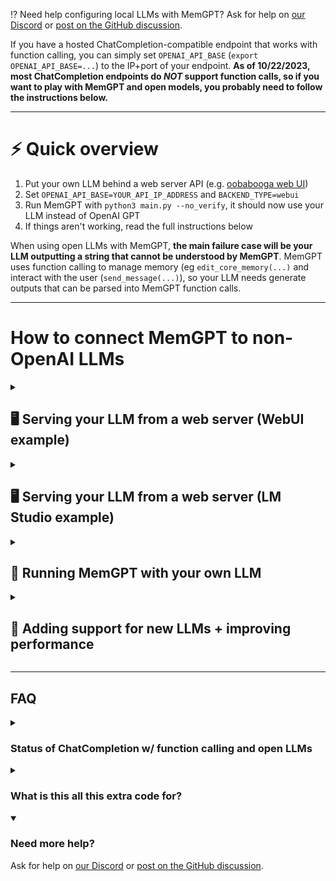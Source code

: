 ⁉️ Need help configuring local LLMs with MemGPT? Ask for help on [our Discord](https://discord.gg/9GEQrxmVyE) or [post on the GitHub discussion](https://github.com/cpacker/MemGPT/discussions/67).

If you have a hosted ChatCompletion-compatible endpoint that works with function calling, you can simply set `OPENAI_API_BASE` (`export OPENAI_API_BASE=...`) to the IP+port of your endpoint. **As of 10/22/2023, most ChatCompletion endpoints do *NOT* support function calls, so if you want to play with MemGPT and open models, you probably need to follow the instructions below.**

---

# ⚡ Quick overview

1. Put your own LLM behind a web server API (e.g. [oobabooga web UI](https://github.com/oobabooga/text-generation-webui#starting-the-web-ui))
2. Set `OPENAI_API_BASE=YOUR_API_IP_ADDRESS` and `BACKEND_TYPE=webui`
3. Run MemGPT with `python3 main.py --no_verify`, it should now use your LLM instead of OpenAI GPT
4. If things aren't working, read the full instructions below

When using open LLMs with MemGPT, **the main failure case will be your LLM outputting a string that cannot be understood by MemGPT**. MemGPT uses function calling to manage memory (eg `edit_core_memory(...)` and interact with the user (`send_message(...)`), so your LLM needs generate outputs that can be parsed into MemGPT function calls.

---

# How to connect MemGPT to non-OpenAI LLMs

<details>
 <summary><h2>🖥️ Serving your LLM from a web server (WebUI example)</strong></h2></summary>

⁉️ Do **NOT** enable any extensions in web UI, including the [openai extension](https://github.com/oobabooga/text-generation-webui/tree/main/extensions/openai)! Just run web UI as-is, unless you are running [MemGPT+Autogen](https://github.com/cpacker/MemGPT/tree/main/memgpt/autogen) with non-MemGPT agents.

To get MemGPT to work with a local LLM, you need to have the LLM running on a server that takes API requests.

For the purposes of this example, we're going to serve (host) the LLMs using [oobabooga web UI](https://github.com/oobabooga/text-generation-webui#starting-the-web-ui), but if you want to use something else you can! This also assumes your running web UI locally - if you're running on e.g. Runpod, you'll want to follow Runpod specific instructions (for example use [TheBloke's one-click UI and API](https://github.com/TheBlokeAI/dockerLLM/blob/main/README_Runpod_LocalLLMsUIandAPI.md))

1. Install oobabooga web UI using the instructions [here](https://github.com/oobabooga/text-generation-webui#starting-the-web-ui)
2. Once installed, launch the web server with `python server.py`
3. Navigate to the web app (if local, this is probably [`http://127.0.0.1:7860`](http://localhost:7860)), select the model you want to use, adjust your GPU and CPU memory settings, and click "load"
4. If the model was loaded successfully, you should be able to access it via the API (if local, this is probably on port `5000`)
5. Assuming steps 1-4 went correctly, the LLM is now properly hosted on a port you can point MemGPT to!

In your terminal where you're running MemGPT, run:

```sh
# Set the pypi-token.pypi value using the following command
poetry config pypi-token.pypi YOUR_API_TOKEN
# if you are running web UI locally, the default port will be 5000
export OPENAI_API_BASE=http://127.0.0.1:5000
export BACKEND_TYPE=webui
```

WebUI exposes a lot of parameters that can dramatically change LLM outputs, to change these you can modify the [WebUI settings file](/memgpt/local_llm/webui/settings.py).

⁉️ If you have problems getting WebUI setup, please use the [official web UI repo for support](https://github.com/oobabooga/text-generation-webui)! There will be more answered questions about web UI there vs here on the MemGPT repo.

</details>

<details>
 <summary><h2>🖥️ Serving your LLM from a web server (LM Studio example)</strong></h2></summary>

![image](https://github.com/cpacker/MemGPT/assets/5475622/abc8ce2d-4130-4c51-8169-83e682db625d)

1. Download [LM Studio](https://lmstudio.ai/) and the model you want to test with
2. Go to the "local inference server" tab, load the model and configure your settings (make sure to set the context length to something reasonable like 8k!)
3. Click "Start server"
4. Copy the IP address + port that your server is running on (in the example screenshot, the address is `http://localhost:1234`)

In your terminal where you're running MemGPT, run:

```sh
# if you used a different port in LM Studio, change 1234 to the actual port
export OPENAI_API_BASE=http://localhost:1234
export BACKEND_TYPE=lmstudio
```

</details>

<details>
 <summary><h2>🦙 Running MemGPT with your own LLM</strong></h2></summary>

Once you have an LLM web server set up, all you need to do to connect it to MemGPT is set two environment variables:

- `OPENAI_API_BASE`
  - set this to the IP address of your LLM API - for example, if you're using web UI on a local machine, this will look like `http://127.0.0.1:5000`
- `BACKEND_TYPE`
  - set this to `webui` or `lmstudio`
  - this controls how MemGPT packages the HTTP request to the webserver, see [this code](https://github.com/cpacker/MemGPT/blob/main/memgpt/local_llm/webui/api.py)
  - currently this is set up to work with web UI, but it might work with other backends / web servers too!
  - if you'd like to use a different web server and you need a different style of HTTP request, let us know on the discussion page (https://github.com/cpacker/MemGPT/discussions/67) and we'll try to add it ASAP

You can change the prompt format and output parser used with the `--model` flag. # Set the pypi-token.pypi value using the following command
```sh
poetry config pypi-token.pypi YOUR_API_TOKEN
```

```sh
# Set the pypi-token.pypi value using the following command
poetry config pypi-token.pypi YOUR_API_TOKEN
# this will cause MemGPT to use the airoboros-l2-70b-2.1 parsers, regardless of what model you're hosting on your web server
# you can mix and match parsers + models!
$ python3 main.py --model airoboros-l2-70b-2.1
```

### Example with airoboros 70b

```sh
# assuming we're running a model (eg airoboros) behind a textgen webui server
export OPENAI_API_BASE=127.0.0.1:5000  # change this to your actual API address
export BACKEND_TYPE=webui  # if you don't set this, MemGPT will throw an error

# using --no_verify can be helpful if the LLM you're using doesn't output inner monologue properly
$ python3 main.py --no_verify

Running... [exit by typing '/exit']
💭 Bootup sequence complete. Persona activated. Testing messaging functionality.

💭 None
🤖 Welcome! My name is Sam. How can I assist you today?
Enter your message: My name is Brad, not Chad...

💭 None
⚡🧠 [function] updating memory with core_memory_replace:
         First name: Chad
        → First name: Brad
```

</details>

<details>
 <summary><h2>🙋 Adding support for new LLMs + improving performance</strong></h2></summary>

⁉️ When using open LLMs with MemGPT, **the main failure case will be your LLM outputting a string that cannot be understood by MemGPT**. MemGPT uses function calling to manage memory (eg `edit_core_memory(...)`) and interact with the user (`send_message(...)`), so your LLM needs generate outputs that can be parsed into MemGPT function calls.

### What is a "wrapper"?

To support function calling with open LLMs for MemGPT, we utilize "wrapper" code that:

1. turns `system` (the MemGPT instructions), `messages` (the MemGPT conversation window), and `functions` (the MemGPT function set) parameters from ChatCompletion into a single unified prompt string for your LLM
2. turns the output string generated by your LLM back into a MemGPT function call

Different LLMs are trained using different prompt formats (eg `#USER:` vs `<im_start>user` vs ...), and LLMs that are trained on function calling are often trained using different function call formats, so if you're getting poor performance, try experimenting with different prompt formats! We recommend starting with the prompt format (and function calling format) recommended in the HuggingFace model card, and experimenting from there.

We currently only support a few prompt formats in this repo ([located here](https://github.com/cpacker/MemGPT/tree/main/memgpt/local_llm/llm_chat_completion_wrappers))! If you write a new parser, please open a PR and we'll merge it in.

<details>
 <summary><h3>Adding a new wrapper (change the prompt format + function parser)</strong></h3></summary>

To make a new wrapper (for example, because you want to try a different prompt format), you just need to subclass `LLMChatCompletionWrapper`. Your new wrapper class needs to implement two functions:

- One to go from ChatCompletion messages/functions schema to a prompt string
- And one to go from raw LLM outputs to a ChatCompletion response

```python
class LLMChatCompletionWrapper(ABC):

    @abstractmethod
    def chat_completion_to_prompt(self, messages, functions):
        """Go from ChatCompletion to a single prompt string"""
        pass

    @abstractmethod
    def output_to_chat_completion_response(self, raw_llm_output):
        """Turn the LLM output string into a ChatCompletion response"""
        pass
```

You can follow our example wrappers ([located here](https://github.com/cpacker/MemGPT/tree/main/memgpt/local_llm/llm_chat_completion_wrappers)).

</details>

<details>
 <summary><h3>Example wrapper for Airoboros</strong></h3></summary>

## Example with [Airoboros](https://huggingface.co/jondurbin/airoboros-l2-70b-2.1) (llama2 finetune)

To help you get started, we've implemented an example wrapper class for a popular llama2 model **finetuned on function calling** (Airoboros). We want MemGPT to run well on open models as much as you do, so we'll be actively updating this page with more examples. Additionally, we welcome contributions from the community! If you find an open LLM that works well with MemGPT, please open a PR with a model wrapper and we'll merge it ASAP.

```python
class Airoboros21Wrapper(LLMChatCompletionWrapper):
    """Wrapper for Airoboros 70b v2.1: https://huggingface.co/jondurbin/airoboros-l2-70b-2.1"""

    def chat_completion_to_prompt(self, messages, functions):
        """
        Examples for how airoboros expects its prompt inputs: https://huggingface.co/jondurbin/airoboros-l2-70b-2.1#prompt-format
        Examples for how airoboros expects to see function schemas: https://huggingface.co/jondurbin/airoboros-l2-70b-2.1#agentfunction-calling
        """

    def output_to_chat_completion_response(self, raw_llm_output):
        """Turn raw LLM output into a ChatCompletion style response with:
        "message" = {
            "role": "assistant",
            "content": ...,
            "function_call": {
                "name": ...
                "arguments": {
                    "arg1": val1,
                    ...
                }
            }
        }
        """
```

See full file [here](llm_chat_completion_wrappers/airoboros.py).

</details>

</details>

---

## FAQ

<details>
 <summary><h3>Status of ChatCompletion w/ function calling and open LLMs</strong></h3></summary>

MemGPT uses function calling to do memory management. With [OpenAI's ChatCompletion API](https://platform.openai.com/docs/api-reference/chat/), you can pass in a function schema in the `functions` keyword arg, and the API response will include a `function_call` field that includes the function name and the function arguments (generated JSON). How this works under the hood is your `functions` keyword is combined with the `messages` and `system` to form one big string input to the transformer, and the output of the transformer is parsed to extract the JSON function call.

In the future, more open LLMs and LLM servers (that can host OpenAI-compatable ChatCompletion endpoints) may start including parsing code to do this automatically as standard practice. However, in the meantime, when you see a model that says it supports “function calling”, like Airoboros, it doesn't mean that you can just load Airoboros into a ChatCompletion-compatable endpoint like WebUI, and then use the same OpenAI API call and it'll just work.

1. When a model page says it supports function calling, they probably mean that the model was finetuned on some function call data (not that you can just use ChatCompletion with functions out-of-the-box). Remember, LLMs are just string-in-string-out, so there are many ways to format the function call data. E.g. Airoboros formats the function schema in YAML style (see https://huggingface.co/jondurbin/airoboros-l2-70b-3.1.2#agentfunction-calling) and the output is in JSON style. To get this to work behind a ChatCompletion API, you still have to do the parsing from `functions` keyword arg (containing the schema) to the model's expected schema style in the prompt (YAML for Airoboros), and you have to run some code to extract the function call (JSON for Airoboros) and package it cleanly as a `function_call` field in the response.

2. Partly because of how complex it is to support function calling, most (all?) of the community projects that do OpenAI ChatCompletion endpoints for arbitrary open LLMs do not support function calling, because if they did, they would need to write model-specific parsing code for each one.

</details>

<details>
 <summary><h3>What is this all this extra code for?</strong></h3></summary>

Because of the poor state of function calling support in existing ChatCompletion API serving code, we instead provide a light wrapper on top of ChatCompletion that adds parsers to handle function calling support. These parsers need to be specific to the model you're using (or at least specific to the way it was trained on function calling). We hope that our example code will help the community add additional compatability of MemGPT with more function-calling LLMs - we will also add more model support as we test more models and find those that work well enough to run MemGPT's function set.

To run the example of MemGPT with Airoboros, you'll need to host the model behind some LLM web server (for example [webui](https://github.com/oobabooga/text-generation-webui#starting-the-web-ui)). Then, all you need to do is point MemGPT to this API endpoint by setting the environment variables `OPENAI_API_BASE` and `BACKEND_TYPE`. Now, instead of calling ChatCompletion on OpenAI's API, MemGPT will use it's own ChatCompletion wrapper that parses the system, messages, and function arguments into a format that Airoboros has been finetuned on, and once Airoboros generates a string output, MemGPT will parse the response to extract a potential function call (knowing what we know about Airoboros expected function call output).

</details>

<details open>
 <summary><h3>Need more help?</h3></summary>

 Ask for help on [our Discord](https://discord.gg/9GEQrxmVyE) or [post on the GitHub discussion](https://github.com/cpacker/MemGPT/discussions/67).
</details>

